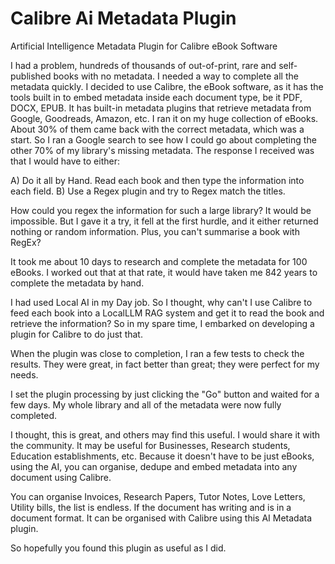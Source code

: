# Calibre Ai Metadata Plugin
Artificial Intelligence Metadata Plugin for Calibre eBook Software

I had a problem, hundreds of thousands of out-of-print, rare and self-published books with no metadata.
I needed a way to complete all the metadata quickly. I decided to use Calibre, the eBook software, as it has the tools built in to embed metadata inside each document type, be it PDF, DOCX, EPUB.
It has built-in metadata plugins that retrieve metadata from Google, Goodreads, Amazon, etc.
I ran it on my huge collection of eBooks. About 30% of them came back with the correct metadata, which was a start.
So I ran a Google search to see how I could go about completing the other 70% of my library's missing metadata.
The response I received was that I would have to either:

A) Do it all by Hand. Read each book and then type the information into each field.
B) Use a Regex plugin and try to Regex match the titles.

How could you regex the information for such a large library? It would be impossible. But I gave it a try, it fell at the first hurdle, and it either returned nothing or random information.
Plus, you can't summarise a book with RegEx?

It took me about 10 days to research and complete the metadata for 100 eBooks. I worked out that at that rate, it would have taken me 842 years to complete the metadata by hand.

I had used Local AI in my Day job. So I thought, why can't I use Calibre to feed each book into a LocalLLM RAG system and get it to read the book and retrieve the information?
So in my spare time, I embarked on developing a plugin for Calibre to do just that.

When the plugin was close to completion, I ran a few tests to check the results. They were great, in fact better than great; they were perfect for my needs.

I set the plugin processing by just clicking the "Go" button and waited for a few days. My whole library and all of the metadata were now fully completed.

I thought, this is great, and others may find this useful. I would share it with the community. It may be useful for Businesses, Research students, Education establishments, etc.
Because it doesn't have to be just eBooks, using the AI, you can organise, dedupe and embed metadata into any document using Calibre.

You can organise Invoices, Research Papers, Tutor Notes, Love Letters, Utility bills, the list is endless. If the document has writing and is in a document format. It can be organised with Calibre using this AI Metadata plugin.

So hopefully you found this plugin as useful as I did. 

